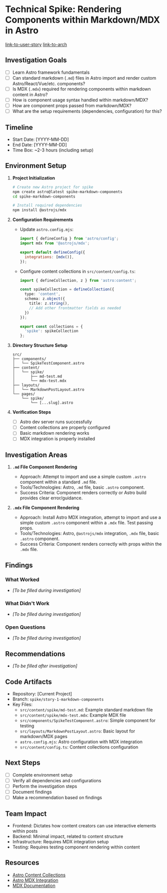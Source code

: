 # Technical Spike: Rendering Components within Markdown/MDX in Astro

[link-to-user-story](../story-1.story.md)
[link-to-arch](../architecture/astro-blog-architecture.md)

## Investigation Goals
- [ ] Learn Astro framework fundamentals
- [ ] Can standard markdown (`.md`) files in Astro import and render custom Astro/React/Vue/etc. components?
- [ ] Is MDX (`.mdx`) required for rendering components within markdown content in Astro?
- [ ] How is component usage syntax handled within markdown/MDX?
- [ ] How are component props passed from markdown/MDX?
- [ ] What are the setup requirements (dependencies, configuration) for this?

## Timeline
- Start Date: [YYYY-MM-DD] 
- End Date: [YYYY-MM-DD] 
- Time Box: ~2-3 hours (including setup)

## Environment Setup
1. **Project Initialization**
   ```bash
   # Create new Astro project for spike
   npm create astro@latest spike-markdown-components
   cd spike-markdown-components
   
   # Install required dependencies
   npm install @astrojs/mdx
   ```

2. **Configuration Requirements**
   - Update `astro.config.mjs`:
     ```js
     import { defineConfig } from 'astro/config';
     import mdx from '@astrojs/mdx';

     export default defineConfig({
       integrations: [mdx()],
     });
     ```
   - Configure content collections in `src/content/config.ts`:
     ```ts
     import { defineCollection, z } from 'astro:content';

     const spikeCollection = defineCollection({
       type: 'content',
       schema: z.object({
         title: z.string(),
         // Add other frontmatter fields as needed
       })
     });

     export const collections = {
       'spike': spikeCollection
     };
     ```

3. **Directory Structure Setup**
   ```
   src/
   ├── components/
   │   └── SpikeTestComponent.astro
   ├── content/
   │   └── spike/
   │       ├── md-test.md
   │       └── mdx-test.mdx
   ├── layouts/
   │   └── MarkdownPostLayout.astro
   └── pages/
       └── spike/
           └── [...slug].astro
   ```

4. **Verification Steps**
   - [ ] Astro dev server runs successfully
   - [ ] Content collections are properly configured
   - [ ] Basic markdown rendering works
   - [ ] MDX integration is properly installed

## Investigation Areas
1. **`.md` File Component Rendering**
   - Approach: Attempt to import and use a simple custom `.astro` component within a standard `.md` file.
   - Tools/Technologies: Astro, `.md` file, basic `.astro` component.
   - Success Criteria: Component renders correctly or Astro build provides clear error/guidance.

2. **`.mdx` File Component Rendering**
   - Approach: Install Astro MDX integration, attempt to import and use a simple custom `.astro` component within a `.mdx` file. Test passing props.
   - Tools/Technologies: Astro, `@astrojs/mdx` integration, `.mdx` file, basic `.astro` component.
   - Success Criteria: Component renders correctly with props within the `.mdx` file.

## Findings
### What Worked
- *[To be filled during investigation]*

### What Didn't Work
- *[To be filled during investigation]*

### Open Questions
- *[To be filled during investigation]*

## Recommendations
- *[To be filled after investigation]*

## Code Artifacts
- Repository: [Current Project]
- Branch: `spike/story-1-markdown-components`
- Key Files:
  - `src/content/spike/md-test.md`: Example standard markdown file
  - `src/content/spike/mdx-test.mdx`: Example MDX file
  - `src/components/SpikeTestComponent.astro`: Simple component for testing
  - `src/layouts/MarkdownPostLayout.astro`: Basic layout for markdown/MDX pages
  - `astro.config.mjs`: Astro configuration with MDX integration
  - `src/content/config.ts`: Content collections configuration

## Next Steps
- [ ] Complete environment setup
- [ ] Verify all dependencies and configurations
- [ ] Perform the investigation steps
- [ ] Document findings
- [ ] Make a recommendation based on findings

## Team Impact
- Frontend: Dictates how content creators can use interactive elements within posts
- Backend: Minimal impact, related to content structure
- Infrastructure: Requires MDX integration setup
- Testing: Requires testing component rendering within content

## Resources
- [Astro Content Collections](https://docs.astro.build/en/guides/content-collections/)
- [Astro MDX Integration](https://docs.astro.build/en/guides/integrations-guide/mdx/)
- [MDX Documentation](https://mdxjs.com/docs/) 